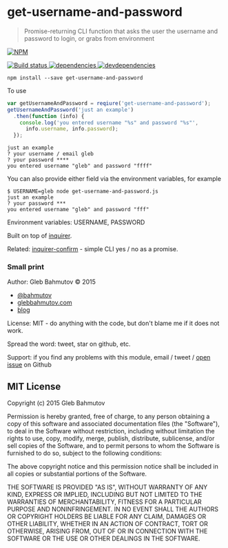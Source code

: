 # get-username-and-password

> Promise-returning CLI function that asks the user the username and password to login, or grabs from environment

[![NPM][get-username-and-password-icon] ][get-username-and-password-url]

[![Build status][get-username-and-password-ci-image] ][get-username-and-password-ci-url]
[![dependencies][get-username-and-password-dependencies-image] ][get-username-and-password-dependencies-url]
[![devdependencies][get-username-and-password-devdependencies-image] ][get-username-and-password-devdependencies-url]

    npm install --save get-username-and-password

To use

```js
var getUsernameAndPassword = reqiure('get-username-and-password');
getUsernameAndPassword('just an example')
  .then(function (info) {
    console.log('you entered username "%s" and password "%s"',
      info.username, info.password);
  });
```

    just an example
    ? your username / email gleb
    ? your password ****
    you entered username "gleb" and password "ffff"

You can also provide either field via the environment variables, for example

    $ USERNAME=gleb node get-username-and-password.js 
    just an example
    ? your password ***
    you entered username "gleb" and password "fff"

Environment variables: USERNAME, PASSWORD

Built on top of [inquirer](https://www.npmjs.com/package/inquirer).

Related: [inquirer-confirm](https://github.com/bahmutov/inquirer-confirm) - simple CLI yes / no as a promise.

### Small print

Author: Gleb Bahmutov &copy; 2015

* [@bahmutov](https://twitter.com/bahmutov)
* [glebbahmutov.com](http://glebbahmutov.com)
* [blog](http://glebbahmutov.com/blog/)

License: MIT - do anything with the code, but don't blame me if it does not work.

Spread the word: tweet, star on github, etc.

Support: if you find any problems with this module, email / tweet /
[open issue](https://github.com/bahmutov/get-username-and-password/issues) on Github

## MIT License

Copyright (c) 2015 Gleb Bahmutov

Permission is hereby granted, free of charge, to any person
obtaining a copy of this software and associated documentation
files (the "Software"), to deal in the Software without
restriction, including without limitation the rights to use,
copy, modify, merge, publish, distribute, sublicense, and/or sell
copies of the Software, and to permit persons to whom the
Software is furnished to do so, subject to the following
conditions:

The above copyright notice and this permission notice shall be
included in all copies or substantial portions of the Software.

THE SOFTWARE IS PROVIDED "AS IS", WITHOUT WARRANTY OF ANY KIND,
EXPRESS OR IMPLIED, INCLUDING BUT NOT LIMITED TO THE WARRANTIES
OF MERCHANTABILITY, FITNESS FOR A PARTICULAR PURPOSE AND
NONINFRINGEMENT. IN NO EVENT SHALL THE AUTHORS OR COPYRIGHT
HOLDERS BE LIABLE FOR ANY CLAIM, DAMAGES OR OTHER LIABILITY,
WHETHER IN AN ACTION OF CONTRACT, TORT OR OTHERWISE, ARISING
FROM, OUT OF OR IN CONNECTION WITH THE SOFTWARE OR THE USE OR
OTHER DEALINGS IN THE SOFTWARE.

[get-username-and-password-icon]: https://nodei.co/npm/get-username-and-password.png?downloads=true
[get-username-and-password-url]: https://npmjs.org/package/get-username-and-password
[get-username-and-password-ci-image]: https://travis-ci.org/bahmutov/get-username-and-password.png?branch=master
[get-username-and-password-ci-url]: https://travis-ci.org/bahmutov/get-username-and-password
[get-username-and-password-dependencies-image]: https://david-dm.org/bahmutov/get-username-and-password.png
[get-username-and-password-dependencies-url]: https://david-dm.org/bahmutov/get-username-and-password
[get-username-and-password-devdependencies-image]: https://david-dm.org/bahmutov/get-username-and-password/dev-status.png
[get-username-and-password-devdependencies-url]: https://david-dm.org/bahmutov/get-username-and-password#info=devDependencies
